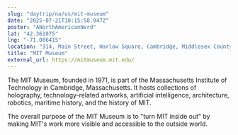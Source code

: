 ```yaml
---
slug: "daytrip/na/us/mit-museum"
date: "2025-07-21T10:15:58.947Z"
poster: "ANorthAmericanNerd"
lat: "42.361975"
lng: "-71.086415"
location: "314, Main Street, Harlow Square, Cambridge, Middlesex County, Massachusetts, 02139, United States"
title: "MIT Museum"
external_url: https://mitmuseum.mit.edu/
---
```

The MIT Museum, founded in 1971, is part of the Massachusetts Institute of Technology in Cambridge, Massachusetts. It hosts collections of holography, technology-related artworks, artificial intelligence, architecture, robotics, maritime history, and the history of MIT. 

The overall purpose of the MIT Museum is to "turn MIT inside out" by making MIT's work more visible and accessible to the outside world.
